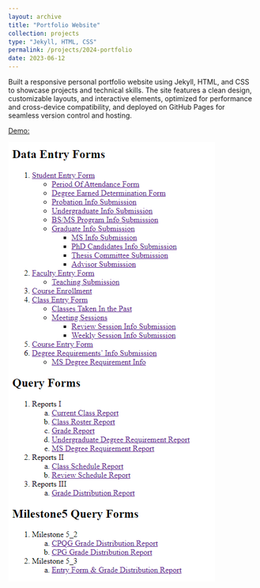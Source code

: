 ```yaml
---
layout: archive
title: "Portfolio Website"
collection: projects
type: "Jekyll, HTML, CSS"
permalink: /projects/2024-portfolio
date: 2023-06-12
---
```

Built a responsive personal portfolio website using Jekyll, HTML, and CSS to showcase projects and technical skills. The site features a clean design, customizable layouts, and interactive elements, optimized for performance and cross-device compatibility, and deployed on GitHub Pages for seamless version control and hosting.


<!-- citation and icon code -->
<p> 
<a href="https://ahvuong.github.io/">Demo:  <i class="fab fa-fw fa-youtube-square zoom" aria-hidden="true"></i></a>   
</p>

![homepage](../images/tritonlink_homepage.png)
